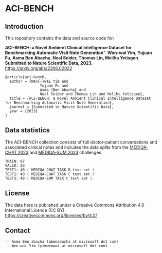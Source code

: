 # ACI-BENCH

##  Introduction 

This repository contains the data and source code for:

**ACI-BENCH: a Novel Ambient Clinical Intelligence Dataset for Benchmarking Automatic Visit Note Generation". Wen-wai Yim, Yujuan Fu, Asma Ben Abacha, Neal Snider, Thomas Lin, Meliha Yetisgen. Submitted to Nature Scientific Data, 2023.**
https://arxiv.org/abs/2306.02022

```
@article{aci-bench,
  author = {Wen{-}wai Yim and
                Yujuan Fu and
                Asma {Ben Abacha} and
                Neal Snider and Thomas Lin and Meliha Yetisgen},
  title = {ACI-BENCH: a Novel Ambient Clinical Intelligence Dataset for Benchmarking Automatic Visit Note Generation},
  journal = {Submitted to Nature Scientific Data},
  year = {2023}
}
```

## Data statistics

The ACI-BENCH collection consists of full doctor-patient conversations and associated clinical notes and includes the data splits from the [MEDIQA-CHAT 2023](https://sites.google.com/view/mediqa2023/clinicalnlp-mediqa-chat-2023) and [MEDIQA-SUM 2023](https://www.imageclef.org/2023/medical/mediqa) challenges: 
```
TRAIN: 67
VALID: 20
TEST1: 40 ( MEDIQA-CHAT TASK B test set )
TEST2: 40 ( MEDIQA-CHAT TASK C test set )
TEST3: 40 ( MEDIQA-SUM TASK C test set )
```

## License

The data here is published under a Creative Commons Attribution 4.0 International Licence (CC BY).
https://creativecommons.org/licenses/by/4.0/


## Contact

    -  Asma Ben abacha (abenabacha at microsoft dot com)
     - Wen-wai Yim (yimwenwai at microsoft dot com)

